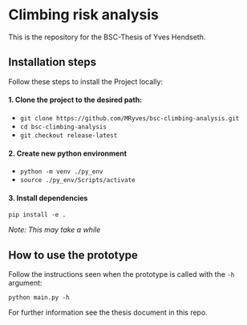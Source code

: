 # Climbing risk analysis
This is the repository for the BSC-Thesis of Yves Hendseth.
## Installation steps
Follow these steps to install the Project locally:
#### 1. Clone the project to the desired path:
* `git clone https://github.com/MRyves/bsc-climbing-analysis.git`
* `cd bsc-climbing-analysis`
* `git checkout release-latest`
#### 2. Create new python environment
* `python -m venv ./py_env`
* `source ./py_env/Scripts/activate`
#### 3. Install dependencies
`pip install -e .`

*Note: This may take a while*

## How to use the prototype
Follow the instructions seen when the prototype is called with the `-h` argument:
```
python main.py -h
```
For further information see the thesis document in this repo.

